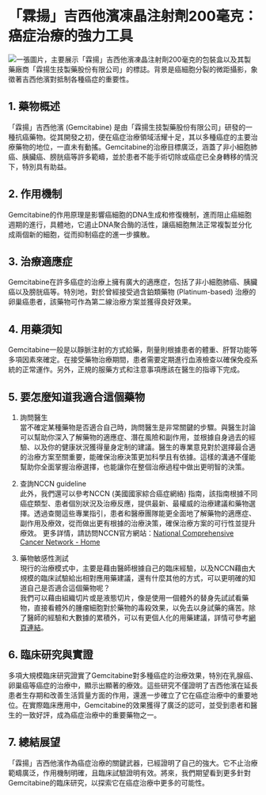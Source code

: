 # 「霖揚」吉西他濱凍晶注射劑200毫克：癌症治療的強力工具
![一張圖片，主要展示「霖揚」吉西他濱凍晶注射劑200毫克的包裝盒以及其製藥廠商「霖揚生技製藥股份有限公司」的標誌。背景是癌細胞分裂的微距攝影，象徵著吉西他濱對抵制各種癌症的重要性。](https://i.imgur.com/ABh8HrR.jpeg)

## 1. 藥物概述

「霖揚」吉西他濱 (Gemcitabine) 是由「霖揚生技製藥股份有限公司」研發的一種抗癌藥物。從其開發之初，便在癌症治療領域活耀十足，其以多種癌症的主要治療藥物的地位，一直未有動搖。Gemcitabine的治療目標廣泛，涵蓋了非小細胞肺癌、胰臟癌、膀胱癌等許多範疇，並於患者不能手術切除或癌症已全身轉移的情況下，特別具有助益。

## 2. 作用機制

Gemcitabine的作用原理是影響癌細胞的DNA生成和修復機制，進而阻止癌細胞週期的進行，具體地，它遏止DNA聚合酶的活性，讓癌細胞無法正常複製並分化成兩個新的細胞，從而抑制癌症的進一步擴散。

## 3. 治療適應症

Gemcitabine在許多癌症的治療上擁有廣大的適應症，包括了非小細胞肺癌、胰臟癌以及膀胱癌等。特別地，對於曾經接受過含鉑類藥物 (Platinum-based) 治療的卵巢癌患者，該藥物可作為第二線治療方案並獲得良好效果。

## 4. 用藥須知

Gemcitabine一般是以靜脈注射的方式給藥，劑量則根據患者的體重、肝腎功能等多項因素來確定。在接受藥物治療期間，患者需要定期進行血液檢查以確保免疫系統的正常運作。另外，正規的服藥方式和注意事項應該在醫生的指導下完成。

## 5. 要怎麼知道我適合這個藥物

1. 詢問醫生  
當不確定某種藥物是否適合自己時，詢問醫生是非常關鍵的步驟。與醫生討論可以幫助你深入了解藥物的適應症、潛在風險和副作用，並根據自身過去的經驗、以及你的健康狀況獲得量身定制的建議。醫生的專業意見對於選擇最合適的治療方案至關重要，能確保治療決策更加科學且有依據。這樣的溝通不僅能幫助你全面掌握治療選擇，也能讓你在整個治療過程中做出更明智的決策。 

2. 查詢NCCN guideline  
此外，我們還可以參考NCCN (美國國家綜合癌症網絡) 指南，該指南根據不同癌症類型、患者個別狀況及治療反應，提供最新、最權威的治療建議和藥物選擇。透過查閱這些專業指引，患者和醫療團隊能更全面地了解藥物的適應症、副作用及療效，從而做出更有根據的治療決策，確保治療方案的可行性並提升療效。 
更多詳情，請訪問NCCN官方網站：[National Comprehensive Cancer Network - Home](https://www.nccn.org/)

3. 藥物敏感性測試  
現行的治療模式中，主要是藉由醫師根據自己的臨床經驗，以及NCCN藉由大規模的臨床試驗給出相對應用藥建議，還有什麼其他的方式，可以更明確的知道自己是否適合這個藥物呢？   
我們可以藉由組織切片或是液態切片，像是使用一個體外的替身先試試看藥物，直接看體外的腫瘤細胞對於藥物的毒殺效果，以免去以身試藥的痛苦。除了醫師的經驗和大數據的累積外，可以有更個人化的用藥建議，詳情可參考[網頁連結](https://info.cancerfree.io/)。

## 6. 臨床研究與實證

多項大規模臨床研究證實了Gemcitabine對多種癌症的治療效果，特別在乳腺癌、卵巢癌等癌症的治療中，顯示出顯著的療效。這些研究不僅證明了吉西他濱在延長患者生存期和改善生活質量方面的作用，還進一步確立了它在癌症治療中的重要地位。在實際臨床應用中，Gemcitabine的效果獲得了廣泛的認可，並受到患者和醫生的一致好評，成為癌症治療中的重要藥物之一。

## 7. 總結展望

「霖揚」吉西他濱作為癌症治療的關鍵武器，已經證明了自己的強大。它不止治療範疇廣泛，作用機制明確，且臨床試驗證明有效。將來，我們期望看到更多針對Gemcitabine的臨床研究，以探索它在癌症治療中更多的可能性。
